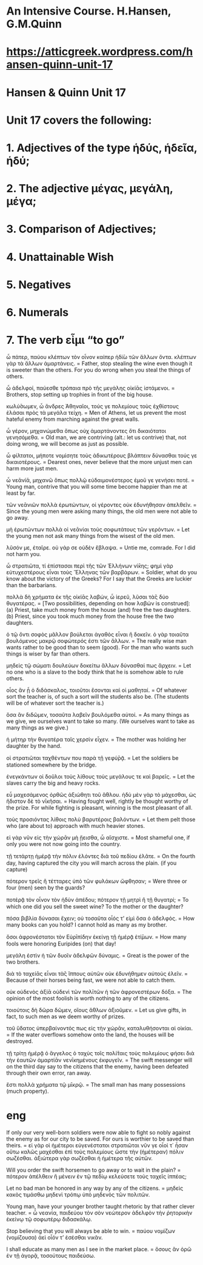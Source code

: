 # An Intensive Course. H.Hansen, G.M.Quinn
# https://atticgreek.wordpress.com/hansen-quinn-unit-17


# Hansen & Quinn Unit 17
# Unit 17 covers the following:
# 1.  Adjectives of the type ἡδύς, ἡδεῖα, ἡδύ;
# 2.  The adjective μέγας, μεγάλη, μέγα;
# 3.  Comparison of Adjectives;
# 4.  Unattainable Wish
# 5.  Negatives
# 6.  Numerals
# 7.  The verb εἶμι “to go”


ὦ πάτερ, παύου κλέπτων τὸν οἶνον καίπερ ἡδί̄ω τῶν ἄλλων ὄντα. κλέπτων γὰρ τὰ ἄλλων ἁμαρτάνεις. = Father, stop stealing the wine even though it is sweeter than the others.  For you do wrong when you steal the things of others.

ὦ ἀδελφοί, παύεσθε τρόπαια πρὸ τῆς μεγάλης οἰκίᾱς ἱστάμενοι. = Brothers, stop setting up trophies in front of the big house.

κωλύ̄σωμεν, ὦ ἄνδρες Ἀθηναῖοι, τούς γε πολεμίους τοὺς ἐχθίστους ἐλάσαι πρὸς τὰ μεγάλα τείχη. = Men of Athens, let us prevent the most hateful enemy from marching against the great walls.

ὦ γέρον, μηχανώμεθα ὅπως οὐχ ἁμαρτάνοντες ὅτι δικαιότατοι γενησόμεθα. = Old man, we are contriving (alt.: let us contrive) that, not doing wrong, we will become as just as possible.

ὦ φίλτατοι, μήποτε νομίσητε τοὺς ἀδικωτέρους βλάπτειν δύνασθαι τούς γε δικαιοτέρους. = Dearest ones, never believe that the more unjust men can harm more just men.

ὦ νεᾱνίᾱ, μηχανῶ ὅπως πολλῷ εὐδαιμονέστερος ἐμοῦ γε γενήσει ποτέ. = Young man, contrive that you will some time become happier than me at least by far.

τῶν νεᾱνιῶν πολλὰ ἐρωτώντων, οἱ γέροντες οὐκ ἐδυνήθησαν ἀπελθεῖν. = Since the young men were asking many things, the old men were not able to go away.

μὴ ἐρωτώντων πολλὰ οἱ νεᾱνίαι τοὺς σοφωτάτους τῶν γερόντων. = Let the young men not ask many things from the wisest of the old men.

λῦσόν με, ἑταῖρε. οὐ γάρ σε οὐδὲν ἔβλαψα. = Untie me, comrade.  For I did not harm you.

ὦ στρατιῶτα, τί ἐπίστασαι περὶ τῆς τῶν Ἑλλήνων νί̄κης; φημὶ γὰρ εὐτυχεστέρους εἶναι τοὺς Ἕλληνας τῶν βαρβάρων. = Soldier, what do you know about the victory of the Greeks?  For I say that the Greeks are luckier than the barbarians.

πολλὰ δὴ χρήματα ἐκ τῆς οἰκίᾱς λαβών, ὦ ἱερεῦ, λῦσαι τὰ̄ς δύο θυγατέρας. =      [Two possibilities, depending on how λαβών is construed]: (a) Priest, take much money from the house (and) free the two daughters. (b) Priest, since you took much money from the house free the two daughters.

ὁ τῷ ὄντι σοφὸς μᾶλλον βούλεται ἀγαθὸς εἶναι ἢ δοκεῖν. ὁ γὰρ τοιαῦτα βουλόμενος μακρῷ σοφώτερός ἐστι τῶν ἄλλων. = The really wise man wants rather to be good than to seem (good).  For the man who wants such things is wiser by far than others.

μηδεὶς τῷ σώματι δουλεύων δοκείτω ἄλλων δύνασθαί πως ἄρχειν. = Let no one who is a slave to the body think that he is somehow able to rule others.

οἷος ἂν ᾖ ὁ διδάσκαλος, τοιοῦτοι ἔσονται καὶ οἱ μαθηταί. = Of whatever sort the teacher is, of such a sort will the students also be. (The students will be of whatever sort the teacher is.)

ὅσα ἂν διδῶμεν, τοσαῦτα λαβεῖν βουλόμεθα αὐτοί. = As many things as we give, we ourselves want to take so many. (We ourselves want to take as many things as we give.)

ἡ μήτηρ τὴν θυγατέρα ταῖς χερσὶν εἶχεν. = The mother was holding her daughter by the hand.

οἱ στρατιῶται ταχθέντων που παρὰ τῇ γεφύ̄ρᾱͅ. = Let the soldiers be stationed somewhere by the bridge.

ἐνεγκάντων οἱ δοῦλοι τοὺς λίθους τοὺς μεγάλους τε καὶ βαρεῖς. = Let the slaves carry the big and heavy rocks.

εὖ μαχεσάμενος ὀρθῶς ἀξιώθητι τοῦ ἄ̄θλου. ἡδὺ μὲν γὰρ τὸ μάχεσθαι, ὡς ἥδιστον δὲ τὸ νῑκῆσαι. = Having fought well, rightly be thought worthy of the prize.  For while fighting is pleasant, winning is the most pleasant of all.

τοὺς προσιόντας λίθοις πολὺ βαρυτέροις βαλόντων. = Let them pelt those who (are about to) approach with much heavier stones.

εἰ γὰρ νῦν εἰς τὴν χώρᾱν μὴ ᾔεισθα, ὦ αἴσχιστε. = Most shameful one, if only you were not now going into the country.

τῇ τετάρτῃ ἡμέρᾱͅ τὴν πόλιν ἑλόντες διὰ τοῦ πεδίου ἐλᾶτε. = On the fourth day, having captured the city you will march across the plain. (if you capture)

πότερον τρεῖς ἢ τέτταρες ὑπὸ τῶν φυλάκων ὤφθησαν; = Were three or four (men) seen by the guards?

ποτέρᾱͅ τὸν οἶνον τὸν ἡδὺν ἀπέδου; πότερον τῇ μητρὶ ἢ τῇ θυγατρί; = To which one did you sell the sweet wine?  To the mother or the daughter?

πόσα βιβλία δύνασαι ἔχειν; οὐ τοσαῦτα οἷός τ’ εἰμὶ ὅσα ὁ ἀδελφός. = How many books can you hold?  I cannot hold as many as my brother.

ὅσοι ἀφρονέστατοι τὸν Εὐρῑπίδην ἐκείνῃ τῇ ἡμέρᾱͅ ἐτί̄μων. = How many fools were honoring Euripides (on) that day!

μεγάλη ἐστὶν ἡ τῶν δυοῖν ἀδελφῶν δύναμις. = Great is the power of the two brothers.

διὰ τὸ ταχείᾱς εἶναι τὰ̄ς ἵππους αὐτῶν οὐκ ἐδυνήθημεν αὐτοὺς ἑλεῖν. = Because of their horses being fast, we were not able to catch them.

οὐκ οὐδενὸς ἀξίᾱ οὐδενὶ τῶν πολῑτῶν ἡ τῶν ἀφρονεστέρων δόξα. = The opinion of the most foolish is worth nothing to any of the citizens.

τοιούτοις δὴ δῶρα δῶμεν, οἵους ἄ̄θλων ἀξιοῦμεν. = Let us give gifts, in fact, to such men as we deem worthy of prizes.

τοῦ ὕδατος ὑπερβαίνοντός πως εἰς τὴν χώρᾱν, καταλυθήσονται αἱ οἰκίαι. = If the water overflows somehow onto the land, the houses will be destroyed.

τῇ τρίτῃ ἡμέρᾱͅ ὁ ἄγγελος ὁ ταχὺς τοῖς πολί̄ταις τοὺς πολεμίους φήσει διὰ τὴν ἑαυτῶν ἁμαρτίᾱν νενῑκημένους ἐκφυγεῖν. = The swift messenger will on the third day say to the citizens that the enemy, having been defeated through their own error, ran away.

ἔστι πολλὰ χρήματα τῷ μῑκρῷ. = The small man has many possessions (much property).

# eng

If only our very well-born soldiers were now able to fight so nobly against the enemy as for our city to be saved.  For ours is worthier to be saved than theirs. = εἰ γὰρ οἱ ἡμέτεροι εὐγενέστατοι στρατιῶται νῦν γε οἷοί τ΄ ἦσαν οὕτω καλῶς μαχέσθαι ἐπὶ τοὺς πολεμίους ὥστε τὴν (ἡμέτεραν) πόλιν σωζέσθαι.  ἀξιώτερα γὰρ σωζέσθαι ἡ ἡμέτερα τῆς αὐτῶν.

Will you order the swift horsemen to go away or to wait in the plain? = πότερον ἀπέλθειν ἢ μένειν ἐν τῷ πεδίῳ κελεύσετε τοὺς ταχεῖς ἱππέας;

Let no bad man be honored in any way by any of the citizens. = μηδεὶς κακὸς τιμάσθω μηδενὶ τρόπῳ ὑπὸ μηδενὸς τῶν πολιτῶν.

Young man, have your younger brother taught rhetoric by that rather clever teacher. = ὦ νεανία, παιδεύου τὸν σὸν νεώτερον ἀδελφὸν τὴν ῥητορικὴν ἐκείνῳ τῷ σοφωτέρῳ διδασκάλῳ.

Stop believing that you will always be able to win. = παύου νομίζων (νομίζουσα) ἀεὶ οἷόν τ’ ἐσέσθαι νικᾶν.

I shall educate as many men as I see in the market place. = ὅσους ἂν ὁρῶ ἐν τῇ ἀγορᾷ, τοσούτους παιδεύσω.
